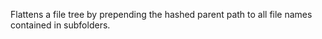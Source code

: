 Flattens a file tree by prepending the hashed parent path to all file names contained in subfolders.